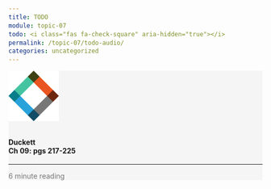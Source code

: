 ```yaml
---
title: TODO
module: topic-07
todo: <i class="fas fa-check-square" aria-hidden="true"></i>
permalink: /topic-07/todo-audio/
categories: uncategorized
---
```


<div class="row text-center">
    <div class="col-lg-4">
        <div class="bs-component">
          <div class="list-group">
              <div class="list-group-item" style="background-color: #F5F5F5">
                <img src="../img/hw-icon-duckett.svg" style="max-height: 100px; margin: auto; margin-bottom: 10px;" />
                  <h4 class="list-group-item-heading">Duckett<br />Ch 09: pgs 217-225</h4>
                  <hr>
                  <p class="list-group-item-text" style="color: #777;"><i class="fa fa-clock-o" aria-hidden="true"></i> 6 minute reading</p>
              </div>
          </div>
        </div>
    </div>
</div>
